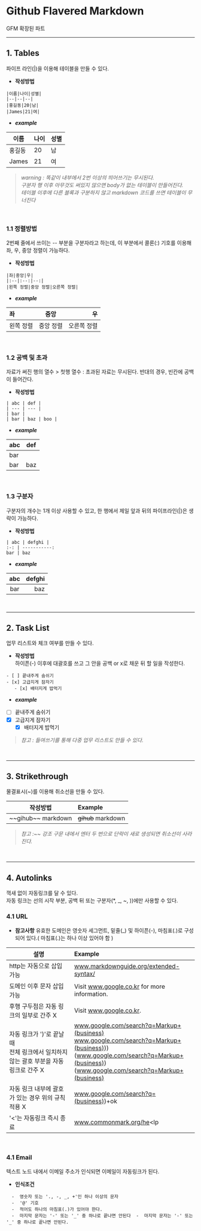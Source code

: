 # Github Flavered Markdown
GFM 확장된 파트
___
## **1. Tables**
파이프 라인(|)을 이용해 테이블을 만들 수 있다.
- **작성방법**
```
|이름|나이|성별|
|--|--|--|
|홍길동|20|남|
|James|21|여|
```
- ***example***

|이름|나이|성별|
|--|--|--|
|홍길동|20|남|
|James|21|여|

>*warning : 똑같이 내부에서 2번 이상의 띄어쓰기는 무시된다.*<br>
       *구분자 행 이후 아무것도 써있지 않으면 body가 없는 테이블이 만들어진다.*<br>
       *테이블 이후에 다른 블록과 구분하지 않고 markdown 코드를 쓰면 테이블이 무너진다*

<br>

### 1.1 정렬방법
2번째 줄에서 쓰이는 -- 부분을 구분자라고 하는데, 이 부분에서 콜론(:) 기호를 이용해 좌, 우, 중앙 정렬이 가능하다.

- **작성방법**
```
|좌|중앙|우|
|:--|:--:|--:|
|왼쪽 정렬|중앙 정렬|오른쪽 정렬|
```
- ***example***

|좌|중앙|우|
|:--|:--:|--:|
|왼쪽 정렬|중앙 정렬|오른쪽 정렬|

<br>

### 1.2 공백 및 초과
자료가 써진 행의 열수 > 첫행 열수 : 초과된 자료는 무시된다. 반대의 경우, 빈칸에 공백이 들어간다.

- **작성방법**
```
| abc | def |
| --- | --- |
| bar |
| bar | baz | boo |
```
- ***example***

| abc | def |
| --- | --- |
| bar |
| bar | baz | boo |

<br>

### 1.3 구분자
구분자의 개수는 1개 이상 사용할 수 있고, 한 행에서 제일 앞과 뒤의 파이프라인(|)은 생략이 가능하다.
- **작성방법**
```
| abc | defghi |
:-: | -----------:
bar | baz
```
- ***example***

| abc | defghi |
:-: | -----------:
bar | baz

<br>

___
## 2. Task List
업무 리스트와 체크 여부를 만들 수 있다.

- **작성방법**<br>
하이픈(-) 이후에 대괄호를 쓰고 그 안을 공백 or x로 채운 뒤 할 일을 작성한다.
```
- [ ] 끝내주게 숨쉬기
- [x] 고급지게 잠자기
   - [x] 배터지게 밥먹기
```

- ***example***

- [ ] 끝내주게 숨쉬기
- [x] 고급지게 잠자기
   - [x] 배터지게 밥먹기

>*참고 : 들여쓰기를 통해 다중 업무 리스트도 만들 수 있다.*

<br>

___
## 3. Strikethrough
물결표시(~)를 이용해 취소선을 만들 수 있다. 

|작성방법|Example|
|--|:--|
|\~\~gihub~~ markdown|~~gihub~~ markdown|

>*참고 :~~ 강조 구문 내에서 엔터 두 번으로 단락이 새로 생성되면 취소선이 사라진다.*

<br>

___
## 4. Autolinks
꺽새 없이 자동링크를 달 수 있다.<br>
자동 링크는 선의 시작 부분, 공백 뒤 또는 구분자(\*, \_, \~, \))에만 사용할 수 있다.<br>

### 4.1 URL
- **참고사항**
유효한 도메인은 영숫자 세그먼트, 밑줄(\_) 및 하이픈(\-), 마침표(.)로 구성되어 있다.( 마침표(.)는 하나 이상 있어야 함 )

|설명|Example|
|--|:--|
|http는 자동으로 삽입 가능|www.markdownguide.org/extended-syntax/|
|도메인 이후 문자 삽입 가능|Visit www.google.co.kr for more information.|
|후행 구두점은 자동 링크의 일부로 간주 X | Visit www.google.co.kr.|
|자동 링크가 ')'로 끝날 때 <br>전체 링크에서 일치하지 않는 괄호 부분을 자동링크로 간주 X|  www.google.com/search?q=Markup+(business)<br>www.google.com/search?q=Markup+(business)))<br>(www.google.com/search?q=Markup+(business))<br>(www.google.com/search?q=Markup+(business)|
|자동 링크 내부에 괄호가 있는 경우 위의 규칙 적용 X|www.google.com/search?q=(business))+ok|
|'<'는 자동링크 즉시 종료|www.commonmark.org/he<lp|

<br>

### 4.1 Email
텍스트 노드 내에서 이메일 주소가 인식되면 이메일이 자동링크가 된다.
- **인식조건**
```
  -  영숫자 또는 '., -, _, +'인 하나 이상의 문자
  -  '@' 기호
  -  적어도 하나의 마침표(.)가 있어야 한다. 
  -  마지막 문자는 '-' 또는 '_' 중 하나로 끝나면 안된다  -  마지막 문자는 '-' 또는 '_' 중 하나로 끝나면 안된다.
```
